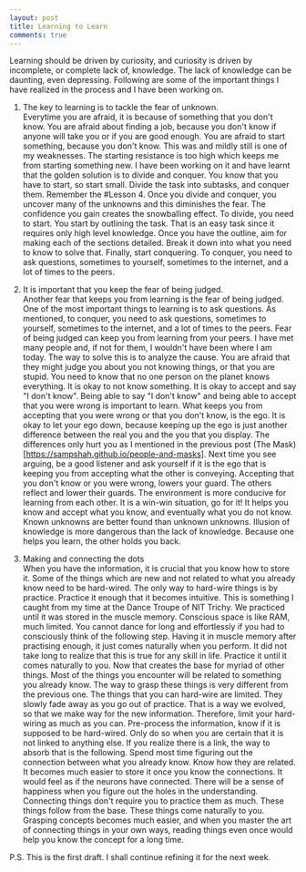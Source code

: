 ```yaml
---
layout: post
title: Learning to Learn
comments: true
---
```


Learning should be driven by curiosity, and curiosity is driven by incomplete, or complete lack of, knowledge. The lack of knowledge can be daunting, even depressing. Following are some of the important things I have realized in the process and I have been working on.  

1. The key to learning is to tackle the fear of unknown.  
Everytime you are afraid, it is because of something that you don't know. You are afraid about finding a job, because you don't know if anyone will take you or if you are good enough. You are afraid to start something, because you don't know. This was and mildly still is one of my weaknesses. The starting resistance is too high which keeps me from starting something new. I have been working on it and have learnt that the golden solution is to divide and conquer. You know that you have to start, so start small. Divide the task into subtasks, and conquer them. Remember the #Lesson 4. Once you divide and conquer, you uncover many of the unknowns and this diminishes the fear. The confidence you gain creates the snowballing effect. To divide, you need to start. You start by outlining the task. That is an easy task since it requires only high level knowledge. Once you have the outline, aim for making each of the sections detailed. Break it down into what you need to know to solve that. Finally, start conquering. To conquer, you need to ask questions, sometimes to yourself, sometimes to the internet, and a lot of times to the peers.  

2. It is important that you keep the fear of being judged.  
Another fear that keeps you from learning is the fear of being judged. One of the most important things to learning is to ask questions. As mentioned, to conquer, you need to ask questions, sometimes to yourself, sometimes to the internet, and a lot of times to the peers. Fear of being judged can keep you from learning from your peers. I have met many people and, if not for them, I wouldn't have been where I am today. The way to solve this is to analyze the cause. You are afraid that they might judge you about you not knowing things, or that you are stupid. You need to know that no one person on the planet knows everything. It is okay to not know something. It is okay to accept and say "I don't know". Being able to say "I don't know" and being able to accept that you were wrong is important to learn. What keeps you from accepting that you were wrong or that you don't know, is the ego. It is okay to let your ego down, because keeping up the ego is just another difference between the real you and the you that you display. The differences only hurt you as I mentioned in the previous post (The Mask)[https://sampshah.github.io/people-and-masks]. Next time you see arguing, be a good listener and ask yourself if it is the ego that is keeping you from accepting what the other is conveying. Accepting that you don't know or you were wrong, lowers your guard. The others reflect and lower their guards. The environment is more conducive for learning from each other. It is a win-win situation, go for it! It helps you know and accept what you know, and eventually what you do not know. Known unknowns are better found than unknown unknowns. Illusion of knowledge is more dangerous than the lack of knowledge. Because one helps you learn, the other holds you back. 

3. Making and connecting the dots  
When you have the information, it is crucial that you know how to store it. Some of the things which are new and not related to what you already know need to be hard-wired. The only way to hard-wire things is by practice. Practice it enough that it becomes intuitive. This is something I caught from my time at the Dance Troupe of NIT Trichy. We practiced until it was stored in the muscle memory. Conscious space is like RAM, much limited. You cannot dance for long and effortlessly if you had to consciously think of the following step. Having it in muscle memory after practising enough, it just comes naturally when you perform. It did not take long to realize that this is true for any skill in life. Practice it until it comes naturally to you. Now that creates the base for myriad of other things. Most of the things you encounter will be related to something you already know. The way to grasp these things is very different from the previous one. The things that you can hard-wire are limited. They slowly fade away as you go out of practice. That is a way we evolved, so that we make way for the new information. Therefore, limit your hard-wiring as much as you can. Pre-process the information, know if it is supposed to be hard-wired. Only do so when you are certain that it is not linked to anything else. If you realize there is a link, the way to absorb that is the following. Spend most time figuring out the connection between what you already know. Know how they are related. It becomes much easier to store it once you know the connections. It would feel as if the neurons have connected. There will be a sense of happiness when you figure out the holes in the understanding. Connecting things don't require you to practice them as much. These things follow from the base. These things come naturally to you. Grasping concepts becomes much easier, and when you master the art of connecting things in your own ways, reading things even once would help you know the concept for a long time. 

P.S. This is the first draft. I shall continue refining it for the next week.
